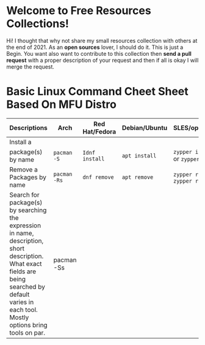# Welcome to Free Resources Collections!

Hi! I thought that why not share my small resources collection with others at the end of 2021. As an **open sources** lover, I should do it. This is just a Begin. You want also want to contribute to this collection then **send a pull request** with a proper description of your request and then if all is okay I will merge the request.

# Basic Linux Command Cheet Sheet Based On MFU Distro

|Descriptions        |Arch               |Red Hat/Fedora      |Debian/Ubuntu       |SLES/openSUSE       |Gentoo             |
|--------------------|-----------------|-----------------------------|-----------------|----------------|-------------------|
|Install a 
package(s) by name|`pacman -S`  |`Idnf install`  |`apt install` | `zypper install` or `zypper in` | `emerge [-a]`|
| Remove a Packages by name | `pacman -Rs`    | `dnf remove`   | `apt remove` | `zypper remove` or `zypper rm`   | `emerge -a[a]vc`|
| Search for package(s) by searching the expression in name, description, short description. What exact fields are being searched by default varies in each tool. Mostly options bring tools on par.|pacman -Ss |

